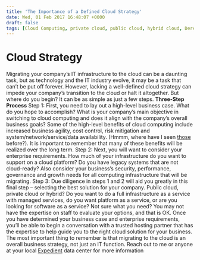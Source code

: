 ```yaml
---
title: 'The Importance of a Defined Cloud Strategy'
date: Wed, 01 Feb 2017 16:48:07 +0000
draft: false
tags: [Cloud Computing, private cloud, public cloud, hybrid cloud, Derek Hahn]
---
```


Cloud Strategy
==============

Migrating your company’s IT infrastructure to the cloud can be a daunting task, but as technology and the IT industry evolve, it may be a task that can’t be put off forever. However, lacking a well-defined cloud strategy can impede your company’s transition to the cloud or halt it altogether. But where do you begin? It can be as simple as just a few steps. **Three-Step Process** Step 1: First, you need to lay out a high-level business case. What do you hope to accomplish? What is your company’s main objective in switching to cloud computing and does it align with the company’s overall business goals? Some of the high-level benefits of cloud computing include increased business agility, cost control, risk mitigation and system/network/service/data availability. (Hmmm, where have I seen [those](http://bit.ly/2kybKws) before?). It is important to remember that many of these benefits will be realized over the long term. Step 2: Next, you will want to consider your enterprise requirements. How much of your infrastructure do you want to support on a cloud platform? Do you have legacy systems that are not cloud-ready? Also consider your business’s security, performance, governance and growth needs for all computing infrastructure that will be migrating. Step 3: Due diligence in steps 1 and 2 will aid you greatly in this final step – selecting the best solution for your company. Public cloud, private cloud or hybrid? Do you want to do a full infrastructure as a service with managed services, do you want platform as a service, or are you looking for software as a service? Not sure what you need? You may not have the expertise on staff to evaluate your options, and that is OK. Once you have determined your business case and enterprise requirements, you’ll be able to begin a conversation with a trusted hosting partner that has the expertise to help guide you to the right cloud solution for your business. The most important thing to remember is that migrating to the cloud is an overall business strategy, not just an IT function. Reach out to me or anyone at your local [Expedient](http://bit.ly/2jCblVP) data center for more information